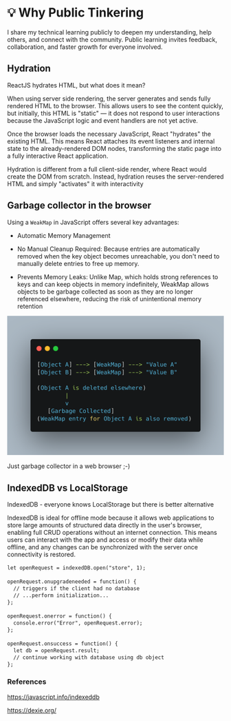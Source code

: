 # 💡 Why Public Tinkering

I share my technical learning publicly to deepen my understanding, help others, and connect with the community. Public learning invites feedback, collaboration, and faster growth for everyone involved.

## Hydration

ReactJS hydrates HTML, but what does it mean?

When using server side rendering, the server generates and sends fully rendered HTML to the browser. This allows users to see the content quickly, but initially, this HTML is "static" — it does not respond to user interactions because the JavaScript logic and event handlers are not yet active.

Once the browser loads the necessary JavaScript, React "hydrates" the existing HTML. This means React attaches its event listeners and internal state to the already-rendered DOM nodes, transforming the static page into a fully interactive React application.

Hydration is different from a full client-side render, where React would create the DOM from scratch. Instead, hydration reuses the server-rendered HTML and simply "activates" it with interactivity



## Garbage collector in the browser

Using a `WeakMap` in JavaScript offers several key advantages:

- Automatic Memory Management

- No Manual Cleanup Required: Because entries are automatically removed when the key object becomes unreachable, you don't need to manually delete entries to free up memory.
- Prevents Memory Leaks: Unlike Map, which holds strong references to keys and can keep objects in memory indefinitely, WeakMap allows objects to be garbage collected as soon as they are no longer referenced elsewhere, reducing the risk of unintentional memory retention

![weakmap](./resources/weakmap.png)

Just garbage collector in a web browser ;-)

## IndexedDB vs LocalStorage

IndexedDB - everyone knows LocalStorage but there is better alternative

IndexedDB is ideal for offline mode because it allows web applications to store large amounts of structured data directly in the user's browser, enabling full CRUD operations without an internet connection. This means users can interact with the app and access or modify their data while offline, and any changes can be synchronized with the server once connectivity is restored.


```
let openRequest = indexedDB.open("store", 1);

openRequest.onupgradeneeded = function() {
  // triggers if the client had no database
  // ...perform initialization...
};

openRequest.onerror = function() {
  console.error("Error", openRequest.error);
};

openRequest.onsuccess = function() {
  let db = openRequest.result;
  // continue working with database using db object
};
```
### References

https://javascript.info/indexeddb

https://dexie.org/
